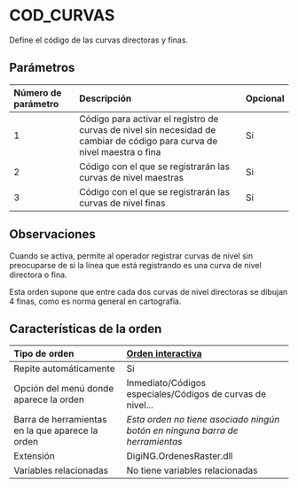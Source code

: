 # COD\_CURVAS

Define el código de las curvas directoras y finas.

## Parámetros

| Número de parámetro | Descripción | Opcional |
| :--- | :--- | :--- |
| 1 | Código para activar el registro de curvas de nivel sin necesidad de cambiar de código para curva de nivel maestra o fina | Si |
| 2 | Código con el que se registrarán las curvas de nivel maestras | Si |
| 3 | Código con el que se registrarán las curvas de nivel finas | Si |

## Observaciones

Cuando se activa, permite al operador registrar curvas de nivel sin preocuparse de si la línea que está registrando es una curva de nivel directora o fina.

Esta orden supone que entre cada dos curvas de nivel directoras se dibujan 4 finas, como es norma general en cartografía.

## Características de la orden

| Tipo de orden | [Orden interactiva]() |
| :--- | :--- |
| Repite automáticamente | Si |
| Opción del menú donde aparece la orden | Inmediato/Códigos especiales/Códigos de curvas de nivel... |
| Barra de herramientas en la que aparece la orden | _Esta orden no tiene asociado ningún botón en ninguna barra de herramientas_ |
| Extensión | DigiNG.OrdenesRaster.dll |
| Variables relacionadas | No tiene variables relacionadas |

